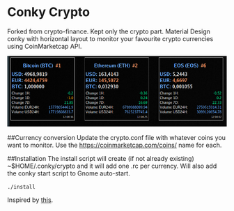 Conky Crypto
=============

Forked from crypto-finance. Kept only the crypto part.
Material Design conky with horizontal layout to monitor your favourite crypto currencies using CoinMarketcap API.

<p align="center">
<img src="conky.png" />
</p>
 
##Currency conversion
Update the crypto.conf file with whatever coins you want to monitor. Use the https://coinmarketcap.com/coins/ name for each.

##Installation
The install script will create (if not already existing) ~$HOME/.conky/crypto and it will add one .rc per currency. Will also add the conky start script to Gnome auto-start.

```
./install
```
Inspired by [this](http://www.omgubuntu.co.uk/2013/05/google-now-themed-conky-for-ubuntu-desktop).
